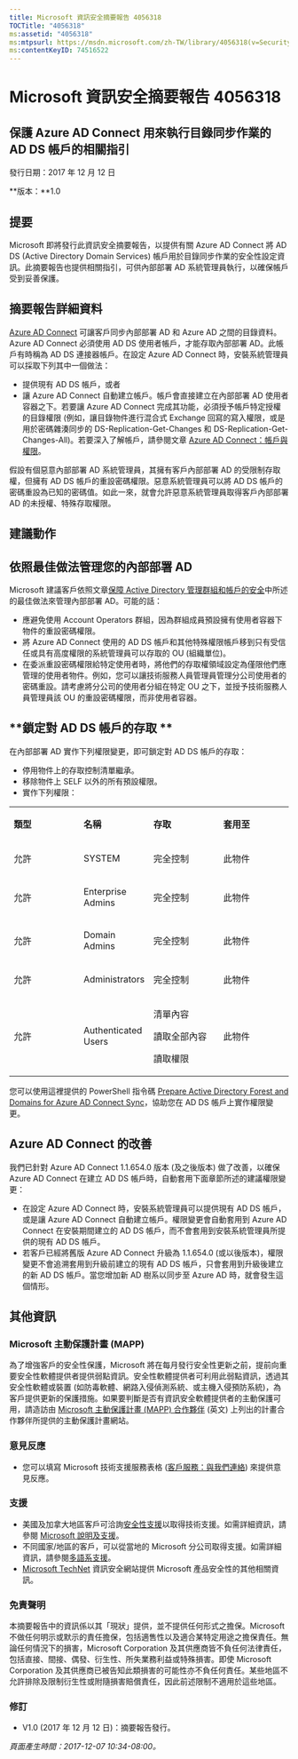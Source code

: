 ```yaml
---
title: Microsoft 資訊安全摘要報告 4056318
TOCTitle: "4056318"
ms:assetid: "4056318"
ms:mtpsurl: https://msdn.microsoft.com/zh-TW/library/4056318(v=Security.10)
ms:contentKeyID: 74516522
---
```


# Microsoft 資訊安全摘要報告 4056318

## 保護 Azure AD Connect 用來執行目錄同步作業的 AD DS 帳戶的相關指引

發行日期：2017 年 12 月 12 日

**版本：**1.0

## 提要

Microsoft 即將發行此資訊安全摘要報告，以提供有關 Azure AD Connect 將 AD DS (Active Directory Domain Services) 帳戶用於目錄同步作業的安全性設定資訊。此摘要報告也提供相關指引，可供內部部署 AD 系統管理員執行，以確保帳戶受到妥善保護。

## 摘要報告詳細資料

[Azure AD Connect](https://docs.microsoft.com/zh-tw/azure/active-directory/connect/active-directory-aadconnectsync-change-the-configuration) 可讓客戶同步內部部署 AD 和 Azure AD 之間的目錄資料。Azure AD Connect 必須使用 AD DS 使用者帳戶，才能存取內部部署 AD。此帳戶有時稱為 AD DS 連接器帳戶。在設定 Azure AD Connect 時，安裝系統管理員可以採取下列其中一個做法：

  - 提供現有 AD DS 帳戶，或者
  - 讓 Azure AD Connect 自動建立帳戶。帳戶會直接建立在內部部署 AD 使用者容器之下。若要讓 Azure AD Connect 完成其功能，必須授予帳戶特定授權的目錄權限 (例如，讓目錄物件進行混合式 Exchange 回寫的寫入權限，或是用於密碼雜湊同步的 DS-Replication-Get-Changes 和 DS-Replication-Get-Changes-All)。若要深入了解帳戶，請參閱文章 [Azure AD Connect：帳戶與權限](https://docs.microsoft.com/zh-tw/azure/active-directory/connect/active-directory-aadconnect-accounts-permissions)。

假設有個惡意內部部署 AD 系統管理員，其擁有客戶內部部署 AD 的受限制存取權，但擁有 AD DS 帳戶的重設密碼權限。惡意系統管理員可以將 AD DS 帳戶的密碼重設為已知的密碼值。如此一來，就會允許惡意系統管理員取得客戶內部部署 AD 的未授權、特殊存取權限。

## 建議動作

## **依照最佳做法管理您的內部部署 AD**

Microsoft 建議客戶依照文章[保障 Active Directory 管理群組和帳戶的安全](https://technet.microsoft.com/zh-tw/library/cc700835.aspx)中所述的最佳做法來管理內部部署 AD。可能的話：

  - 應避免使用 Account Operators 群組，因為群組成員預設擁有使用者容器下物件的重設密碼權限。
  - 將 Azure AD Connect 使用的 AD DS 帳戶和其他特殊權限帳戶移到只有受信任或具有高度權限的系統管理員可以存取的 OU (組織單位)。
  - 在委派重設密碼權限給特定使用者時，將他們的存取權領域設定為僅限他們應管理的使用者物件。例如，您可以讓技術服務人員管理員管理分公司使用者的密碼重設。請考慮將分公司的使用者分組在特定 OU 之下，並授予技術服務人員管理員該 OU 的重設密碼權限，而非使用者容器。

## **鎖定對 AD DS 帳戶的存取 **

在內部部署 AD 實作下列權限變更，即可鎖定對 AD DS 帳戶的存取：

  - 停用物件上的存取控制清單繼承。
  - 移除物件上 SELF 以外的所有預設權限。
  - 實作下列權限： 

<table>
<colgroup>
<col style="width: 25%" />
<col style="width: 25%" />
<col style="width: 25%" />
<col style="width: 25%" />
</colgroup>
<tbody>
<tr class="odd">
<td><p><strong>類型</strong></p></td>
<td><p><strong>名稱</strong></p></td>
<td><p><strong>存取</strong></p></td>
<td><p><strong>套用至</strong></p></td>
</tr>
<tr class="even">
<td><p>允許</p></td>
<td><p>SYSTEM</p></td>
<td><p>完全控制</p></td>
<td><p>此物件</p></td>
</tr>
<tr class="odd">
<td><p>允許</p></td>
<td><p>Enterprise Admins</p></td>
<td><p>完全控制</p></td>
<td><p>此物件</p></td>
</tr>
<tr class="even">
<td><p>允許</p></td>
<td><p>Domain Admins</p></td>
<td><p>完全控制</p></td>
<td><p>此物件</p></td>
</tr>
<tr class="odd">
<td><p>允許</p></td>
<td><p>Administrators</p></td>
<td><p>完全控制</p></td>
<td><p>此物件</p></td>
</tr>
<tr class="even">
<td><p>允許</p></td>
<td><p>Authenticated Users</p></td>
<td><p>清單內容</p>
<p>讀取全部內容</p>
<p>讀取權限</p></td>
<td><p>此物件</p></td>
</tr>
</tbody>
</table>


您可以使用這裡提供的 PowerShell 指令碼 [Prepare Active Directory Forest and Domains for Azure AD Connect Sync](https://gallery.technet.microsoft.com/prepare-active-directory-ef20d978)，協助您在 AD DS 帳戶上實作權限變更。

## Azure AD Connect 的改善

我們已針對 Azure AD Connect 1.1.654.0 版本 (及之後版本) 做了改善，以確保 Azure AD Connect 在建立 AD DS 帳戶時，自動套用下面章節所述的建議權限變更：

  - 在設定 Azure AD Connect 時，安裝系統管理員可以提供現有 AD DS 帳戶，或是讓 Azure AD Connect 自動建立帳戶。權限變更會自動套用到 Azure AD Connect 在安裝期間建立的 AD DS 帳戶，而不會套用到安裝系統管理員所提供的現有 AD DS 帳戶。
  - 若客戶已經將舊版 Azure AD Connect 升級為 1.1.654.0 (或以後版本)，權限變更不會追溯套用到升級前建立的現有 AD DS 帳戶，只會套用到升級後建立的新 AD DS 帳戶。當您增加新 AD 樹系以同步至 Azure AD 時，就會發生這個情形。

## 其他資訊

### Microsoft 主動保護計畫 (MAPP)

為了增強客戶的安全性保護，Microsoft 將在每月發行安全性更新之前，提前向重要安全性軟體提供者提供弱點資訊。安全性軟體提供者可利用此弱點資訊，透過其安全性軟體或裝置 (如防毒軟體、網路入侵偵測系統、或主機入侵預防系統)，為客戶提供更新的保護措施。如果要判斷是否有資訊安全軟體提供者的主動保護可用，請造訪由 [Microsoft 主動保護計畫 (MAPP) 合作夥伴](http://go.microsoft.com/fwlink/?linkid=215201) (英文) 上列出的計畫合作夥伴所提供的主動保護計畫網站。

### 意見反應

  - 您可以填寫 Microsoft 技術支援服務表格 ([客戶服務：與我們連絡](http://support.microsoft.com/zh-tw/kb/?scid=sw;en;1257&amp;showpage=1&amp;ws=technet&amp;sd=tech)) 來提供意見反應。

### 支援

  - 美國及加拿大地區客戶可洽詢[安全性支援](http://go.microsoft.com/fwlink/?linkid=21131)以取得技術支援。如需詳細資訊，請參閱 [Microsoft 說明及支援](http://support.microsoft.com/zh-tw/)。
  - 不同國家/地區的客戶，可以從當地的 Microsoft 分公司取得支援。如需詳細資訊，請參閱[多語系支援](http://go.microsoft.com/fwlink/?linkid=21155)。
  - [Microsoft TechNet](http://go.microsoft.com/fwlink/?linkid=21132) 資訊安全網站提供 Microsoft 產品安全性的其他相關資訊。

### 免責聲明

本摘要報告中的資訊係以其「現狀」提供，並不提供任何形式之擔保。Microsoft 不做任何明示或默示的責任擔保，包括適售性以及適合某特定用途之擔保責任。無論任何情況下的損害，Microsoft Corporation 及其供應商皆不負任何法律責任，包括直接、間接、偶發、衍生性、所失業務利益或特殊損害。即使 Microsoft Corporation 及其供應商已被告知此類損害的可能性亦不負任何責任。某些地區不允許排除及限制衍生性或附隨損害賠償責任，因此前述限制不適用於這些地區。

### 修訂

  - V1.0 (2017 年 12 月 12 日)：摘要報告發行。  

*頁面產生時間：2017-12-07 10:34-08:00。*

